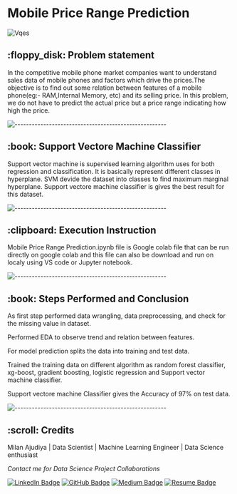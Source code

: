 

<h1> Mobile Price Range Prediction </h1>

![Vqes](https://user-images.githubusercontent.com/98526274/204745057-eac01e76-e169-432b-96f0-038389b691da.gif)


<h2> :floppy_disk: Problem statement </h2>
In the competitive mobile phone market companies want to understand sales data of mobile phones and factors which drive the prices.The objective is to find out some relation between features of a mobile phone(eg:- RAM,Internal Memory, etc) and its selling price. In this problem, we do not have to predict the actual price but a price range indicating how high the price.


![-----------------------------------------------------](https://raw.githubusercontent.com/andreasbm/readme/master/assets/lines/rainbow.png)

<h2> :book: Support Vectore Machine Classifier </h2>
Support vector machine is supervised learning algorithm uses for both regression and classification. It is basically represent different classes in hyperplane. SVM devide the dataset into classes to find maximum marginal hyperplane. Support vectore machine classifier is gives the best result for this dataset.


![-----------------------------------------------------](https://raw.githubusercontent.com/andreasbm/readme/master/assets/lines/rainbow.png)

<h2> :clipboard: Execution Instruction</h2>
Mobile Price Range Prediction.ipynb file is Google colab file that can be run directly on google colab and this file can also be download and run on localy using VS code or Jupyter notebook.

![-----------------------------------------------------](https://raw.githubusercontent.com/andreasbm/readme/master/assets/lines/rainbow.png)

<h2> :book: Steps Performed and Conclusion </h2>

As first step performed data wrangling, data preprocessing, and check for the missing value in dataset.

Performed EDA to observe trend and relation between features.

For model prediction splits the data into training and test data.

Trained the training data on different algorithm as random forest classifier, xg-boost, gradient boosting, logistic regression and Support vector machine classifier.

Support vectore machine Classifier gives the Accuracy of 97% on test data.

![-----------------------------------------------------](https://raw.githubusercontent.com/andreasbm/readme/master/assets/lines/rainbow.png)


<h2 id="credits"> :scroll: Credits</h2>

Milan Ajudiya | Data Scientist | Machine Learning Engineer | Data Science enthusiast

<p> <i> Contact me for Data Science Project Collaborations</i></p>


[![LinkedIn Badge](https://img.shields.io/badge/LinkedIn-0077B5?style=for-the-badge&logo=linkedin&logoColor=white)](https://www.linkedin.com/in/milan-ajudiya)
[![GitHub Badge](https://img.shields.io/badge/GitHub-100000?style=for-the-badge&logo=github&logoColor=white)](https://github.com/milanajudiya)
[![Medium Badge](https://img.shields.io/badge/Medium-1DA1F2?style=for-the-badge&logo=medium&logoColor=white)](https://medium.com/me/stories/public)
[![Resume Badge](https://img.shields.io/badge/resume-0077B5?style=for-the-badge&logo=resume&logoColor=white)](https://drive.google.com/file/d/1SQH0Hi2GxmWMB2ia-IDDtpIV2cZzvRL2/view?usp=sharing)

